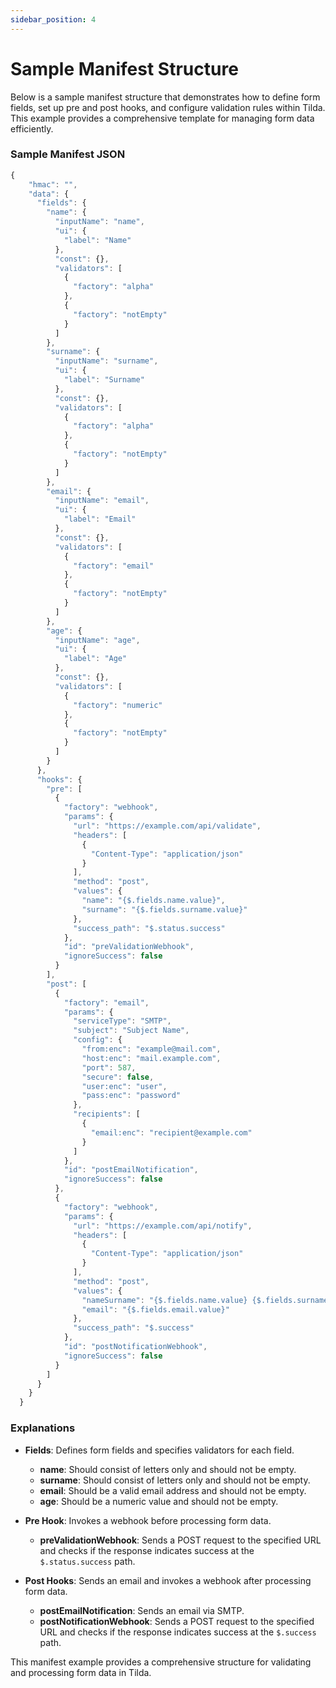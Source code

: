 ```yaml
---
sidebar_position: 4
---
```


# Sample Manifest Structure

Below is a sample manifest structure that demonstrates how to define form fields, set up pre and post hooks, and configure validation rules within Tilda. This example provides a comprehensive template for managing form data efficiently.

### Sample Manifest JSON

```jsx title="manifest.json"
{
    "hmac": "",
    "data": {
      "fields": {
        "name": {
          "inputName": "name",
          "ui": {
            "label": "Name"
          },
          "const": {},
          "validators": [
            {
              "factory": "alpha"
            },
            {
              "factory": "notEmpty"
            }
          ]
        },
        "surname": {
          "inputName": "surname",
          "ui": {
            "label": "Surname"
          },
          "const": {},
          "validators": [
            {
              "factory": "alpha"
            },
            {
              "factory": "notEmpty"
            }
          ]
        },
        "email": {
          "inputName": "email",
          "ui": {
            "label": "Email"
          },
          "const": {},
          "validators": [
            {
              "factory": "email"
            },
            {
              "factory": "notEmpty"
            }
          ]
        },
        "age": {
          "inputName": "age",
          "ui": {
            "label": "Age"
          },
          "const": {},
          "validators": [
            {
              "factory": "numeric"
            },
            {
              "factory": "notEmpty"
            }
          ]
        }
      },
      "hooks": {
        "pre": [
          {
            "factory": "webhook",
            "params": {
              "url": "https://example.com/api/validate",
              "headers": [
                {
                  "Content-Type": "application/json"
                }
              ],
              "method": "post",
              "values": {
                "name": "{$.fields.name.value}",
                "surname": "{$.fields.surname.value}"
              },
              "success_path": "$.status.success"
            },
            "id": "preValidationWebhook",
            "ignoreSuccess": false
          }
        ],
        "post": [
          {
            "factory": "email",
            "params": {
              "serviceType": "SMTP",
              "subject": "Subject Name",
              "config": {
                "from:enc": "example@mail.com",
                "host:enc": "mail.example.com",
                "port": 587,
                "secure": false,
                "user:enc": "user",
                "pass:enc": "password"
              },
              "recipients": [
                {
                  "email:enc": "recipient@example.com"
                }
              ]
            },
            "id": "postEmailNotification",
            "ignoreSuccess": false
          },
          {
            "factory": "webhook",
            "params": {
              "url": "https://example.com/api/notify",
              "headers": [
                {
                  "Content-Type": "application/json"
                }
              ],
              "method": "post",
              "values": {
                "nameSurname": "{$.fields.name.value} {$.fields.surname.value}",
                "email": "{$.fields.email.value}"
              },
              "success_path": "$.success"
            },
            "id": "postNotificationWebhook",
            "ignoreSuccess": false
          }
        ]
      }
    }
  }
```

### Explanations

- **Fields**: Defines form fields and specifies validators for each field.
  - **name**: Should consist of letters only and should not be empty.
  - **surname**: Should consist of letters only and should not be empty.
  - **email**: Should be a valid email address and should not be empty.
  - **age**: Should be a numeric value and should not be empty.

- **Pre Hook**: Invokes a webhook before processing form data.
  - **preValidationWebhook**: Sends a POST request to the specified URL and checks if the response indicates success at the `$.status.success` path.

- **Post Hooks**: Sends an email and invokes a webhook after processing form data.
  - **postEmailNotification**: Sends an email via SMTP.
  - **postNotificationWebhook**: Sends a POST request to the specified URL and checks if the response indicates success at the `$.success` path.

This manifest example provides a comprehensive structure for validating and processing form data in Tilda.

